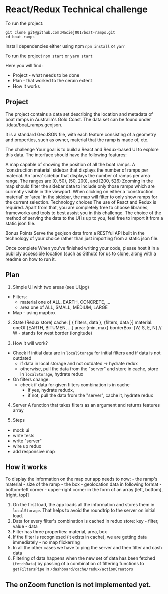 # React/Redux Technical challenge

To run the project:

```
git clone git@github.com:Maciej001/boat-ramps.git
cd boat-ramps
```

Install dependencies either using npm `npm install` or `yarn`

To run the project `npm start` or `yarn start`

Here you will find:

- Project - what needs to be done
- Plan - that worked to the cerain extent
- How it works

## Project

The project contains a data set describing the location and metadata of boat ramps in Australia's Gold Coast. The data set can be found under ./data/boat_ramps.geojson.

It is a standard GeoJSON file, with each feature consisting of a geometry and properties, such as owner, material that the ramp is made of, etc.

The challenge
Your goal is to build a React and Redux-based UI to explore this data. The interface should have the following features:

A map capable of showing the position of all the boat ramps.
A 'construction material' sidebar that displays the number of ramps per material.
An 'area' sidebar that displays the number of ramps per area range. The ranges are [0, 50), [50, 200), and [200, 526)
Zooming in the map should filter the sidebar data to include only those ramps which are currently visible in the viewport.
When clicking on either a 'construction material' or 'area' in the sidebar, the map will filter to only show ramps for the current selection.
Technology choices
The use of React and Redux is required. Apart from that, you are completely free to choose libraries, frameworks and tools to best assist you in this challenge. The choice of the method of serving the data to the UI is up to you, feel free to import it from a static json file.

Bonus Points
Serve the geojson data from a RESTful API built in the technology of your choice rather than just importing from a static json file.

Once complete
When you've finished writing your code, please host it in a publicly accessible location (such as Github) for us to clone, along with a readme on how to run it.

## Plan

1. Simple UI with two areas (see UI.jpg)

- Filters:
  - material one of ALL, EARTH, CONCRETE, ...
  - area one of ALL, SMALL, MEDIUM, LARGE
- Map - using mapbox

2. State (Redux store)
   cache: [ { filters, data }, {filters, data }]
   material: oneOf [EARTH, BITUMEN, ...]
   area: {min, max}
   borderBox: [W, S, E, N] // W - stands for west border (longitude)

3. How it will work?

- Check if initial data are in `localStorage` for initial filters and if data is not outdated
  - if data in local storage and not outdated -> hydrate redux
  - otherwise, pull the data from the "server" and store in cache, store in `localStorage`, hydrate redux
- On filters change:
  - check if data for given filters combination is in cache
    - if yes, hydrate redudx,
    - if not, pull the data from the "server", cache it, hydrate redux

4. Server
   A function that takes filters as an argument and returns features array

5. Steps

- mock ui
- write tests
- write "server"
- wire up redux
- add responsive map

## How it works

To display the information on the map our app needs to now: - the ramp's material - size of the ramp - the box - geolocation data in following format - bottom-left corner - upper-right corner
in the form of an array [left, bottom], [right, top]]

1. On the first load, the app loads all the information and stores them in `localStorage`. That helps to avoid the roundtrip to the server on initial load.
2. Data for every filter's combination is cached in redux store: key - filter, value - data
3. Filter has three properties: material, area, box
4. If the filter is recogniesed (it exists in cache), we are getting data immediately - no map flickerring
5. In all the other cases we have to ping the server and then filter and cash data
6. Filtering of data happens when the new set of data has been fetched (`fetchData`) by passing of a combination of filtering functions to `getFiltersPipe` in `/dashboard/cache/redux/actionCreators`

## The onZoom function is not implemented yet.

```

```
